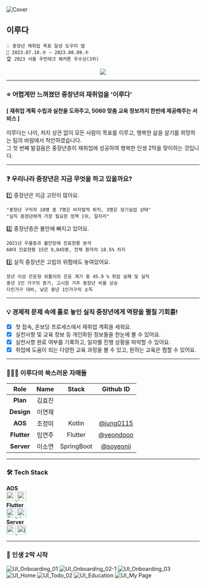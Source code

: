 ![Cover](https://github.com/womentech-hackathon/Womentech_AOS/assets/76805879/f5d35106-6c93-4db6-b4be-c6f74fa9824f)

## 이루다
```
💡 중장년 재취업 목표 달성 도우미 앱
📆 2023.07.10.수 ~ 2023.08.09.수
🏆 2023 서울 우먼테크 해커톤 우수상(3위)
```

<div align="center">
  <a href="https://hits.seeyoufarm.com"><img src="https://hits.seeyoufarm.com/api/count/incr/badge.svg?url=https%3A%2F%2Fgithub.com%2Fwomentech-hackathon%2FWomentech_AOS_ver2&count_bg=%238CA7FF&title_bg=%235C82FC&icon=micro-dot-blog.svg&icon_color=%23FFDC62&title=%EC%9D%B4%EB%A3%A8%EB%8B%A4+AOS+ver.2&edge_flat=false"/></a>
</div>

---

### ⭐ 어렵게만 느껴졌던 중장년의 재취업을 '이루다'
**[ 재취업 계획 수립과 실천을 도와주고, 5060 맞춤 교육 정보까지 한번에 제공해주는 서비스 ]**  
<br/>
이루다는 나이, 처지 상관 없이 모든 사람이 목표를 이루고, 행복한 삶을 살기를 희망하는 팀의 바람에서 착안하였습니다.  
그 첫 번째 발걸음은 중장년층이 재취업에 성공하여 행복한 인생 2막을 맞이하는 것입니다.  

---

### ❓ 우리나라 중장년은 지금 무엇을 하고 있을까요? 
1️⃣ 중장년은 지금 고민이 많아요.  
 
`"중장년 구직자 10명 중 7명은 비자발적 퇴직, 3명은 장기실업 상태"`  
`"실직 중장년에게 가장 필요한 정책 1위, 일자리"`  

2️⃣ 중장년층은 불안에 빠지고 있어요.  
  
`2021년 우울증과 불안장애 진료현황 분석`  
`60대 진료현황 15만 9,845명, 전체 환자의 18.5% 차지`  

3️⃣ 실직 중장년은 고립의 위험에도 놓여있어요.  
 
 `장년 이상 은둔형 외톨이의 은둔 계기 중 45.9 % 취업 실패 및 실직`  
 `중년 1인 가구의 증가, 고시원 거주 중장년 비율 상승`  
 `다인가구 대비, 낮은 중년 1인가구의 소득`  

---

### 💡 경제적 문제 속에 홀로 놓인 실직 중장년에게 역량을 펼칠 기회를!
- [x] 첫 접속, 온보딩 프로세스에서 재취업 계획을 세워요.  
- [x] 실천사항 및 교육 정보 등 개인화된 정보들을 한눈에 볼 수 있어요.   
- [x] 실천사항 완료 여부를 기록하고, 일자별 진행 상황을 파악할 수 있어요.  
- [x] 취업에 도움이 되는 다양한 교육 과정을 볼 수 있고, 원하는 교육은 찜할 수 있어요.  

---

### 👩🏻‍💻 이루다의 쑥스러운 자매들
| Role | Name | Stack | Github ID |
| :------------: | :------------: | :------------: | :------------: |
| **Plan** | 김효진 |  |  |  
| **Design** | 이연재 |  |  |
| **AOS** | 조정미 | Kotlin | [@jung0115](https://github.com/jung0115) |
| **Flutter** | 임연주 | Flutter | [@yeondooo](https://github.com/yeondooo) |
| **Server** | 이소연 | SpringBoot | [@soyeonii](https://github.com/soyeonii) |

---

### 🛠️ Tech Stack
**AOS**  
<a href="https://developer.android.com" target="_blank" rel="noreferrer"> <img src="http://img.shields.io/badge/-Android_Studio-3DDC84?style=for-the-badge&logo=Android%20Studio&logoColor=white" alt="android" height="24"/> </a> <!-- 안드로이드 -->
<a href="https://kotlinlang.org" target="_blank" rel="noreferrer"> <img src="http://img.shields.io/badge/-Kotlin-7f52ff?style=for-the-badge&logo=Kotlin&logoColor=white" alt="kotlin" height="24"/> </a> <!-- Kotlin -->  
**Flutter**  
<a href="https://flutter.dev" target="_blank" rel="noreferrer"> <img src="https://img.shields.io/badge/flutter-02569B?style=for-the-badge&logo=flutter&logoColor=white" alt="flutter" height="24"/> </a> <!-- Flutter -->
<a href="https://dart.dev" target="_blank" rel="noreferrer"> <img src="https://img.shields.io/badge/dart-0175C2?style=for-the-badge&logo=dart&logoColor=white" alt="dart" height="24"/> </a> <!-- Dart -->  
**Server**  
<a href="https://spring.io/projects/spring-boot" target="_blank" rel="noreferrer"> <img src="http://img.shields.io/badge/-springboot-6DB33F?style=for-the-badge&logo=springboot&logoColor=white" alt="springboot" height="24"/> </a> <!-- SpringBoot -->
<a href="https://www.java.com" target="_blank" rel="noreferrer"> <img src="https://img.shields.io/badge/java-007396?style=for-the-badge&logo=java&logoColor=white" alt="java" height="24"/> </a> <!-- Java -->  

---

### 🎇 인생 2막 시작
![UI_Onboarding_01](https://github.com/womentech-hackathon/Womentech_AOS/assets/76805879/48716f1c-08c7-45b0-9708-3f03f4526cc6)
![UI_Onboarding_02-1](https://github.com/womentech-hackathon/Womentech_AOS/assets/76805879/c05f71f6-ccdf-4fa1-8383-68de793b2ecf)
![UI_Onboarding_03](https://github.com/womentech-hackathon/Womentech_AOS/assets/76805879/c422a274-2a29-4c48-949f-2b486b294c9d)
![UI_Home](https://github.com/womentech-hackathon/Womentech_AOS/assets/76805879/221437c2-dfe4-4107-8afa-87f151a9ab31)
![UI_Todo_02](https://github.com/womentech-hackathon/Womentech_AOS/assets/76805879/5f54c491-dd7b-4b7c-9cac-0d82f2851dcf)
![UI_Education](https://github.com/womentech-hackathon/Womentech_AOS/assets/76805879/4bde3fd4-b7fc-4e4b-9769-8ff94bee1c4e)
![UI_My Page](https://github.com/womentech-hackathon/Womentech_AOS/assets/76805879/a518ce9e-87e5-4a89-bb96-a28fa4dec201)
